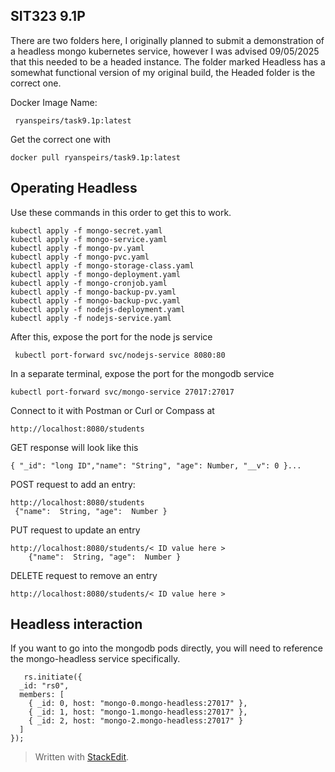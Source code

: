 
## SIT323 9.1P
There are two folders here, I originally planned to submit a demonstration of a headless mongo kubernetes service, however I was advised 09/05/2025 that this needed to be a headed instance. The folder marked Headless has a somewhat functional version of my original build, the Headed folder is the correct one.

Docker Image Name:

     ryanspeirs/task9.1p:latest
 Get the correct one with
 

    docker pull ryanspeirs/task9.1p:latest



## Operating Headless
Use these commands in this order to get this to work. 

    kubectl apply -f mongo-secret.yaml
    kubectl apply -f mongo-service.yaml
    kubectl apply -f mongo-pv.yaml
    kubectl apply -f mongo-pvc.yaml
    kubectl apply -f mongo-storage-class.yaml
    kubectl apply -f mongo-deployment.yaml
    kubectl apply -f mongo-cronjob.yaml
    kubectl apply -f mongo-backup-pv.yaml
    kubectl apply -f mongo-backup-pvc.yaml
    kubectl apply -f nodejs-deployment.yaml
    kubectl apply -f nodejs-service.yaml
After this, expose the port for the node js service 

     kubectl port-forward svc/nodejs-service 8080:80

In a separate terminal, expose the port for the mongodb service

    kubectl port-forward svc/mongo-service 27017:27017


Connect to it with Postman or Curl or Compass at

    http://localhost:8080/students

GET response will look like this

    { "_id": "long ID","name": "String", "age": Number, "__v": 0 }...

POST request to add an entry:

    http://localhost:8080/students
     {"name":  String, "age":  Number }
PUT request to update an entry

    http://localhost:8080/students/< ID value here >
        {"name":  String, "age":  Number }
DELETE request to remove an entry

    http://localhost:8080/students/< ID value here >

## Headless interaction
If you want to go into the mongodb pods directly, you will need to reference the mongo-headless service specifically.

       rs.initiate({
      _id: "rs0", 
      members: [
        { _id: 0, host: "mongo-0.mongo-headless:27017" },
        { _id: 1, host: "mongo-1.mongo-headless:27017" },
        { _id: 2, host: "mongo-2.mongo-headless:27017" }
      ]
    });


> Written with [StackEdit](https://stackedit.io/).
